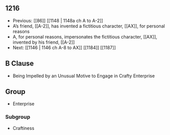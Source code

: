## 1216
- Previous: [[86]] [[1148 | 1148a ch A to A-2]] 
- A’s friend, [[A-2]], has invented a fictitious character, [[AX]], for personal reasons
- A, for personal reasons, impersonates the fictitious character, [[AX]], invented by his friend, [[A-2]]
- Next: [[1146 | 1146 ch A-8 to AX]] [[1184]] [[1187]] 

## B Clause
- Being Impelled by an Unusual Motive to Engage in Crafty Enterprise

## Group
- Enterprise

### Subgroup
- Craftiness

